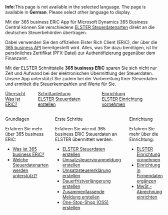 <div class="alert alert-info">
    <i class="fa-solid fa-lightbulb"></i> <strong>Info:</strong>This page is not available in the selected language. The page is available in <b>German</b>. Please select other language to display.
</div>

Mit der 365 business ERiC App für Microsoft Dynamics 365 Business Central können Sie verschiedene [ELSTER Steuerdatenarten](elster-tax-data-type/) direkt an die deutschen Steuerbehörden übertragen.

Dabei verwenden Sie den offiziellen Elster Rich Client (ERiC), der über die [365 business API](https://365businessdev.com/cloud/) bereitgestellt wird. Alles, was Sie dazu benötigen, ist Ihr persönliches Zertifikat (PFX-Datei) zur Authentifizierung gegenüber dem Finanzamt.

Mit der ELSTER Schnittstelle **365 business ERiC** sparen Sie sich nicht nur Zeit und Aufwand bei der elektronischen Übermittlung der Steuerdaten. Unsere App unterstützt Sie zudem bei der Vorbereitung Ihrer Steuerdaten und ermittelt die Steuerkennzahlen und Werte für Sie.

<div class="columns">
   <div>
       <a href="eric-whatis/">
           <div>
               <div><i class="fa-duotone fa-map"></i></div>
               <div>&Uuml;bersicht</div>
               <div>Was ist ERiC?</div>
           </div>
       </a>
   </div>
   <div>
       <a href="elster-tax-statements/">
           <div>
               <div><i class="fa-duotone fa-ballot-check"></i></div>
               <div>Schrittanleitung</div>
               <div>ELSTER Steuerdaten erstellen</div>
           </div>
       </a>
   </div>
   <div>
       <a href="setup/">
           <div>
               <div><i class="fa-duotone fa-book-open-cover"></i></div>
               <div>Einrichtung</div>
               <div>ELSTER Einrichtung vornehmen</div>
           </div>
       </a>
   </div>
</div>

<div class="columns" style="margin-top: 30px;">
    <div>
        <span class="columns-title">Grundlagen</span>
        <p>
            Erfahren Sie mehr über 365 business ERiC:
            <ul class="fa-ul">
                <li><span class="fa-li"><i class="fa-solid fa-pen-ruler"></i></span><a href="eric-whatis">Was ist 365 business ERiC?</a></li>
                <li><span class="fa-li"><i class="fa-solid fa-folders"></i></span><a href="elster-tax-data-type">Welche Steuerdatenarten werden unterstützt?</a></li>
            </ul>
        </p>
    </div>
    <div>
         <span class="columns-title">Erste Schritte</span>
             <p>
                Erfahren Sie wie mit 365 business ERiC Steuerdaten an ELSTER übermittelt werden:
                <ul class="fa-ul">
                    <li><span class="fa-li"><i class="fa-solid fa-play"></i></span><a href="elster-tax-statements/">ELSTER Steuerdaten erstellen</a></li>
                    <li><span class="fa-li"><i class="fa-solid fa-building-columns"></i></span><a href="elster-sales-vat-adv-notification/">Umsatzsteuervoranmeldung erstellen</a></li>
                    <li><span class="fa-li"><i class="fa-solid fa-building-columns"></i></span><a href="elster-annual-vat-return/">Umsatzsteuererklärung erstellen</a></li>
                    <li><span class="fa-li"><i class="fa-solid fa-calendar-clock"></i></span><a href="elster-permanent-time-limit-extension/">Dauerfristverlängerung erstellen</a></li>
                    <li><span class="fa-li"><i class="fa-solid fa-building-columns"></i></span><a href="elster-recapulative-statement/">Zusammenfassende Meldung erstellen</a></li>
                    <li><span class="fa-li"><i class="fa-solid fa-cart-shopping"></i></span><a href="bop-one-stop-shop/">One-Stop-Shop (OSS) erstellen</a></li>
                </ul>
            </p>
    </div>
    <div>
         <span class="columns-title">Einrichtung</span>
             <p>
                Erfahren Sie mehr über die Einrichtung:
                <ul class="fa-ul">
                    <li><span class="fa-li"><i class="fa-solid fa-pen-ruler"></i></span><a href="setup/">ELSTER Einrichtung vornehmen</a></li>
                    <li><span class="fa-li"><i class="fa-solid fa-buildings"></i></span><a href="company-information/">Einrichtung in Firmendaten ergänzen</a></li>
                    <li><span class="fa-li"><i class="fa-solid fa-calculator-simple"></i></span><a href="vat-statement-setup/">MwSt.-Abrechnung einrichten</a></li>
                </ul>
            </p>
    </div>
</div>